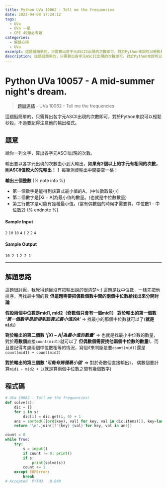 ```yaml
---
title: Python UVa 10062 - Tell me the frequencies
date: 2023-04-08 17:24:12
tags:
  - UVa
  - UVa 一星
  - CPE 49題必考題
categories:
  - 解題心得
  - UVa
excerpt: 這題挺簡單的，只需算出各字元ASCII出現的次數即可，對於Python來說可以輕鬆秒殺，不過要記得注意他的輸出格式。 - Python UVa 10062 - Tell me the frequencies. 解題心得
description: 這題挺簡單的，只需算出各字元ASCII出現的次數即可，對於Python來說可以輕鬆秒殺，不過要記得注意他的輸出格式。 - Python UVa 10062 - Tell me the frequencies. 解題心得
---
```

# Python UVa 10057 - A mid-summer night's dream.

>[題目連結](https://onlinejudge.org/index.php?option=com_onlinejudge&Itemid=8&category=24&page=show_problem&problem=1003) - UVa 10062 - Tell me the frequencies

這題挺簡單的，只需算出各字元ASCII出現的次數即可，對於Python來說可以輕鬆秒殺，不過要記得注意他的輸出格式。

## 題意
給你一列文字，算出各字元ASCII出現的次數。

輸出要以各字元出現的次數由小到大輸出，**如果有2個以上的字元有相同的次數，則ASCII值較大的先輸出！！**
每筆測資輸出中間要空一格！

**輸出三個整數**
{% note info %}
 - 第一個數字是能得到該算式最小值的A。(中位數取最小)
 - 第二個數字是|Xi − A|為最小值的數量。(也就是中位數數量)
 - 第三行數字是可能有幾種最小值。(當有偶數個的時候才需要算，中位數1 - 中位數2)
{% endnote %}


#### Sample Input 
`2`
`10`
`10`
`4`
`1`
`2`
`2`
`4`

#### Sample Output 
`10 2 1`
`2 2 1`

---

## 解題思路
這題很討厭，我覺得題目沒有把輸出說的很清楚>:(
這題是找中位數，一樣先把他排序，再找最中間的數
**但這題需要把偶數個數中間的兩個中位數給找出來分開討論**

**假設兩個中位數是mid1, mid2（奇數個只會有一個mid1）**
**對於輸出的第一個數 *‘第一個數字是能得到該算式最小值的A’***
=> 找最小的那個中位數就可以了(**就是`mid1`**)

**對於輸出的第二個數 *‘|Xi − A|為最小值的數量’***
=> 也就是找最小中位數的數量，對於**奇數個**直接`count(mid1)`就可以了
**但偶數個需要找他兩個中位數的數量!**，而且要記得考慮兩個中位數相等的情況，寫個if來判斷是要`count(mid1)`還是`count(mid1) + count(mid2)`

**對於輸出的第三個數 *‘可能有幾種最小值’***
=> 對於奇數個直接輸出`1`，
偶數個要計算`mid1 - mid2 + 1`(就是算兩個中位數之間有幾個數字)


## 程式碼
```python
# UVa 10062 - Tell me the frequencies!
def solve(s):
    dic = {}
    for i in s:
        dic[i] = dic.get(i, 0) + 1
    ans = sorted([[ord(key), val] for key, val in dic.items()], key=lambda x: (int(x[1]), -x[0]))
    return '\n'.join([f'{key} {val}'for key, val in ans])

count = 0
while True:
    try:
        s = input()
        if count != 0: print()
        if s:
            print(solve(s))
        count += 1
    except EOFError:
        break
# Accepted	PYTH3	0.040
```